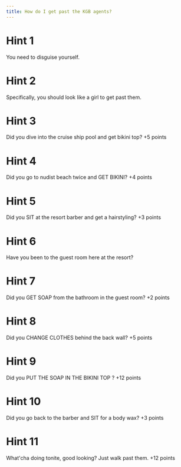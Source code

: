 ```yaml
---
title: How do I get past the KGB agents?
---
```

# Hint 1
You need to disguise yourself.

# Hint 2
Specifically, you should look like a girl to get past them.

# Hint 3
Did you dive into the cruise ship pool and get bikini top? +5 points

# Hint 4
Did you go to nudist beach twice and GET BIKINI?           +4 points

# Hint 5
Did you SIT at the resort barber and get a hairstyling?    +3 points

# Hint 6
Have you been to the guest room here at the resort?

# Hint 7
Did you GET SOAP from the bathroom in the guest room?      +2 points

# Hint 8
Did you CHANGE CLOTHES behind the back wall?               +5 points

# Hint 9
Did you PUT THE SOAP IN THE BIKINI TOP ?                  +12 points

# Hint 10
Did you go back to the barber and SIT for a body wax?      +3 points

# Hint 11
What'cha doing tonite, good looking? Just walk past them. +12 points

